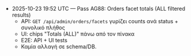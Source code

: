 - 2025-10-23 19:52 UTC — Pass AG88: Orders facet totals (ALL filtered results)
  - API: `GET /api/admin/orders/facets` γυρίζει counts ανά status + συνολικό πλήθος
  - UI: chips "Totals (ALL)" πάνω από τον πίνακα
  - E2E: API + UI tests
  - Καμία αλλαγή σε schema/DB.
